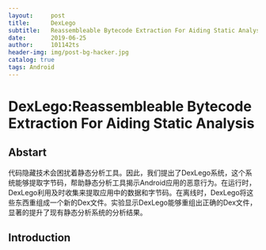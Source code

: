 ```yaml
---
layout:     post
title:      DexLego
subtitle:   Reassembleable Bytecode Extraction For Aiding Static Analysis
date:       2019-06-25
author:     101142ts
header-img: img/post-bg-hacker.jpg
catalog: true
tags: Android 
---
```


# DexLego:Reassembleable Bytecode Extraction For Aiding Static Analysis

## Abstart
代码隐藏技术会困扰着静态分析工具。因此，我们提出了DexLego系统，这个系统能够提取字节码，帮助静态分析工具揭示Android应用的恶意行为。在运行时，DexLego利用及时收集来提取应用中的数据和字节码。在离线时，DexLego将这些东西重组成一个新的Dex文件。实验显示DexLego能够重组出正确的Dex文件，显著的提升了现有静态分析系统的分析结果。

## Introduction
